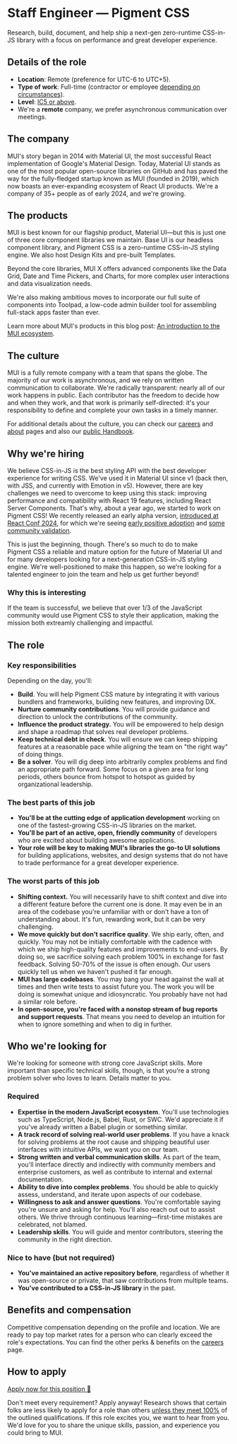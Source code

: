 # Staff Engineer — Pigment CSS

<p class="description">Research, build, document, and help ship a next-gen zero-runtime CSS-in-JS library with a focus on performance and great developer experience.</p>

## Details of the role

- **Location**: Remote (preference for UTC-6 to UTC+5).
- **Type of work**: Full-time (contractor or employee [depending on circumstances](https://mui-org.notion.site/Hiring-FAQ-64763b756ae44c37b47b081f98915501#494af1f358794028beb4b7697b5d3102)).
- **Level**: [IC5 or above](https://mui-org.notion.site/Engineering-levels-25b2fba9dd1f4b43a1b28f47f0170f23).
- We're a **remote** company, we prefer asynchronous communication over meetings.

## The company

MUI's story began in 2014 with Material UI, the most successful React implementation of Google's Material Design.
Today, Material UI stands as one of the most popular open-source libraries on GitHub and has paved the way for the fully-fledged startup known as MUI (founded in 2019), which now boasts an ever-expanding ecosystem of React UI products.
We're a company of 35+ people as of early 2024, and we're growing.

## The products

MUI is best known for our flagship product, Material UI—but this is just one of three core component libraries we maintain.
Base UI is our headless component library, and Pigment CSS is a zero-runtime CSS-in-JS styling engine.
We also host Design Kits and pre-built Templates.

Beyond the core libraries, MUI X offers advanced components like the Data Grid, Date and Time Pickers, and Charts, for more complex user interactions and data visualization needs.

We're also making ambitious moves to incorporate our full suite of components into Toolpad, a low-code admin builder tool for assembling full-stack apps faster than ever.

Learn more about MUI's products in this blog post: [An introduction to the MUI ecosystem](https://mui.com/blog/mui-product-comparison/).

## The culture

MUI is a fully remote company with a team that spans the globe.
The majority of our work is asynchronous, and we rely on written communication to collaborate.
We're radically transparent: nearly all of our work happens in public.
Each contributor has the freedom to decide how and when they work, and that work is primarily self-directed: it's your responsibility to define and complete your own tasks in a timely manner.

For additional details about the culture, you can check our [careers](https://mui.com/careers/) and [about](https://mui.com/about/) pages and also our [public Handbook](https://mui-org.notion.site/Handbook-f086d47e10794d5e839aef9dc67f324b).

## Why we're hiring

We believe CSS-in-JS is the best styling API with the best developer experience for writing CSS.
We've used it in Material UI since v1 (back then, with JSS, and currently with Emotion in v5).
However, there are key challenges we need to overcome to keep using this stack: improving performance and compatibility with React 19 features, including React Server Components.
That's why, about a year ago, we started to work on Pigment CSS!
We recently released an early alpha version, [introduced at React Conf 2024](https://mui.com/blog/introducing-pigment-css/), for which we're seeing [early positive adoption](https://npm-stat.com/charts.html?package=@stylexjs/stylex,@pigment-css/react) and [some community validation](https://x.com/JoshWComeau/status/1767224693575053692).

This is just the beginning, though.
There's so much to do to make Pigment CSS a reliable and mature option for the future of Material UI and for many developers looking for a next-generation CSS-in-JS styling engine.
We're well-positioned to make this happen, so we're looking for a talented engineer to join the team and help us get further beyond!

### Why this is interesting

If the team is successful, we believe that over 1/3 of the JavaScript community would use Pigment CSS to style their application, making the mission both extreamly challenging and impactful.

## The role

### Key responsibilities

Depending on the day, you'll:

- **Build**. You will help Pigment CSS mature by integrating it with various bundlers and frameworks, building new features, and improving DX.
- **Nurture community contributions**. You will provide guidance and direction to unlock the contributions of the community.
- **Influence the product strategy.** You will be empowered to help design and shape a roadmap that solves real developer problems.
- **Keep technical debt in check**. You will ensure we can keep shipping features at a reasonable pace while aligning the team on "the right way" of doing things.
- **Be a solver**. You will dig deep into arbitrarily complex problems and find an appropriate path forward. Some focus on a given area for long periods, others bounce from hotspot to hotspot as guided by organizational leadership.

### The best parts of this job

- **You'll be at the cutting edge of application development** working on one of the fastest-growing CSS-in-JS libraries on the market.
- **You'll be part of an active, open, friendly community** of developers who are excited about building awesome applications.
- **Your role will be key to making MUI's libraries the go-to UI solutions** for building applications, websites, and design systems that do not have to trade performance for a great developer experience.

### The worst parts of this job

- **Shifting context.**
  You will necessarily have to shift context and dive into a different feature before the current one is done.
  It may even be in an area of the codebase you're unfamiliar with or don't have a ton of understanding about.
  It's fun, rewarding work, but it can be very challenging.
- **We move quickly but don't sacrifice quality**.
  We ship early, often, and quickly. You may not be initially comfortable with the cadence with which we ship high-quality features and improvements to end-users. By doing so, we sacrifice solving each problem 100% in exchange for fast feedback. Solving 50-70% of the issue is often enough. Our users quickly tell us when we haven't pushed it far enough.
- **MUI has large codebases**. You may bang your head against the wall at times and then write tests to assist future you.
  The work you will be doing is somewhat unique and idiosyncratic. You probably have not had a similar role before.
- **In open-source, you're faced with a nonstop stream of bug reports and support requests**. That means you need to develop an intuition for when to ignore something and when to dig in further.

## Who we're looking for

We're looking for someone with strong core JavaScript skills. More important than specific technical skills, though, is that you're a strong problem solver who loves to learn. Details matter to you.

### Required

- **Expertise in the modern JavaScript ecosystem**.
  You'll use technologies such as TypeScript, Node.js, Babel, Rust, or SWC. We'd appreciate it if you've already written a Babel plugin or something similar.
- **A track record of solving real-world user problems**. If you have a knack for solving problems at the root cause and shipping beautiful user interfaces with intuitive APIs, we want you on our team.
- **Strong written and verbal communication skills**.
  As part of the team, you'll interface directly and indirectly with community members and enterprise customers, as well as contribute to internal and external documentation.
- **Ability to dive into complex problems**.
  You should be able to quickly assess, understand, and iterate upon aspects of our codebase.
- **Willingness to ask and answer questions**.
  You're comfortable saying you're unsure and asking for help. You'll also reach out out to assist others. We thrive through continuous learning—first-time mistakes are celebrated, not blamed.
- **Leadership skills**.
  You will guide and mentor contributors, steering the community in the right direction.

### Nice to have (but not required)

- **You've maintained an active repository before**, regardless of whether it was open-source or private, that saw contributions from multiple teams.
- **You've contributed to a CSS-in-JS library** in the past.

## Benefits and compensation

Competitive compensation depending on the profile and location.
We are ready to pay top market rates for a person who can clearly exceed the role's expectations.
You can find the other perks & benefits on the [careers](https://mui.com/careers/#perks-and-benefits) page.

## How to apply

[Apply now for this position 📮](https://jobs.ashbyhq.com/MUI/c1a372c0-7ea0-4edf-b317-5327431b14aa/application?utm_source=ZNRrPGBkqO)

Don't meet every requirement?
Apply anyway!
Research shows that certain folks are less likely to apply for a role than others [unless they meet 100%](https://hbr.org/2014/08/why-women-dont-apply-for-jobs-unless-theyre-100-qualified) of the outlined qualifications.
If this role excites you, we want to hear from you.
We'd love for you to share the unique skills, passion, and experience you could bring to MUI.
